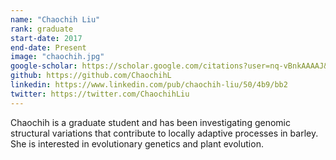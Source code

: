 ```yaml
---
name: "Chaochih Liu"
rank: graduate
start-date: 2017
end-date: Present
image: "chaochih.jpg"
google-scholar: https://scholar.google.com/citations?user=nq-vBnkAAAAJ&hl=en&oi=ao
github: https://github.com/ChaochihL
linkedin: https://www.linkedin.com/pub/chaochih-liu/50/4b9/bb2
twitter: https://twitter.com/ChaochihLiu
---
```


Chaochih is a graduate student and has been investigating genomic structural variations that contribute to locally adaptive processes in barley. She is interested in evolutionary genetics and plant evolution.
